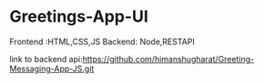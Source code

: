 # Greetings-App-UI
Frontend :HTML,CSS,JS
Backend: Node,RESTAPI

link to backend api:https://github.com/himanshugharat/Greeting-Messaging-App-JS.git
 